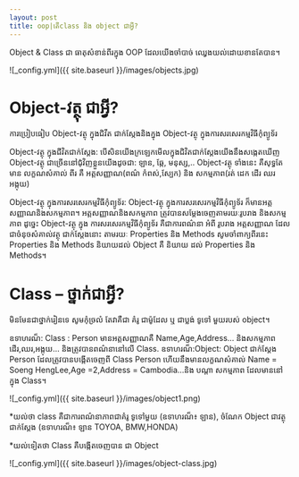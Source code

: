 ```yaml
---
layout: post
title: oop|តើclass និង object ជាអ្វី?
---
```


Object & Class ជា ធាតុ​សំខាន់ពីរ​ក្នុង​ OOP ដែល​យើង​ចាំ​បាច់ ឈ្វេង​យល់​ដោយ​ខាន​តែ​បាន។

 ![_config.yml]({{ site.baseurl }}/images/objects.jpg)

# Object-វត្ថុ ជា​អ្វី?
ការ​ប្រៀប​ធៀប Object-វត្ថុ ក្នុង​ជិវីត ជាក់​ស្កែង​និង​ក្នុង​ Object-វត្ថុ ក្នុង​ការ​សរសេរ​កម្ម​វិធី​កុំព្យូទ័រ

Object-វត្ថុ ក្នុង​ជីវិត​ជាក់​ស្ដែង:
បើសិនយើង​ក្រឡេក​មើល​ក្នុង​ជិវិតជាក់ស្ដែង​យើង​នឹង​សង្កេត​ឃើញ Object-វត្ថុ ជា​ច្រើន​នៅជុំវិញ​ខ្លួន​យើង​ដូចជា​: ឡាន, ឆ្កែ, មនុស្ស,..
Object-វត្ថុ ទាំង​នេះ គឺ​សុទ្ធ​តែ​មាន លក្ខណសំគាល់ ពីរ គឺ អត្តសញ្ញាណ(ពណ៌ កំពស់,ស្បែក) ​និង ​សកម្ម​ភាព(រត់ ដេក​ ដើរ​ ឈរ​ អង្កុយ)

Object-វត្ថុ ក្នុង​ការ​សរសេរ​កម្ម​វិធី​កុំព្យូទ័រ:
Object-វត្ថុ ក្នុង​ការ​សរសេរ​កម្ម​វិធី​កុំព្យូទ័រ ក៏​មាន​អត្តសញ្ញាណ​និង​សកម្ម​ភាព។ ​អត្តសញ្ញាណ​និង​សកម្ម​ភាព ត្រូវ​បាន​សម្ដែង​ចេញ​តាម​រយៈរូប​រាង និង​សកម្ម​ភាព
ដូច្នេះ Object-វត្ថុ ក្នុង ការ​សរសេរ​កម្ម​វិធី​កុំព្យូទ័រ គឺ​ជា​ការ​ពណ៌នា អំពី រូប​រាង អត្តសញ្ញាណ ដែល​ជា​ចំនុច​សំគាល់វត្ថុ​ ជាក់​ស្ដែង​នោះ តាម​រយៈ Properties និង Methods
សូម​ចាំពាក្យ​ពីរ​នេះ Properties និង Methods និយាយ​ដល់ Object គឺ និយាយ ដល់ Properties និង Methods។

# Class – ថ្នាក់ជា​អ្វី?
មិន​មែន​ជា​ថ្នាក់រៀន​ទេ សូម​កុំច្រលំ តែវាគឺជា គំរូ ជាម៉ូដែល ឬ ជា​ប្លង់ ទូទៅ មួយ​របស់ object។

ឧទាហរណ៏: Class : Person មាន​អត្តសញ្ញាណគឺ Name,Age,Address… និង​សកម្ម​ភាព ដើរ,ឈរ,អង្កុយ… និង​ត្រូវ​បាន​ពណ៌នា​នៅលើ Class.
ឧទាហរណ៏:Object: Object ជាក់ស្ដែង Person ដែល​ត្រូវ​បាន​បង្កើតចេញពី Class Person ហើយ​នឹង​មាន​លក្ខណសំគាល់ Name = Soeng HengLee,Age =2,Address = Cambodia…និង បណ្ដា​ សកម្មភាព ដែល​មាន​នៅ​ក្នុង Class។

 ![_config.yml]({{ site.baseurl }}/images/object1.png)
 
*យល់ថា class គឺជា​ការ​ពណ៌នាភាព​ជា​គំរូ ទូទៅមួយ (ឧទាហរណ៏៖ ឡាន), ចំណែក Object ជា​វត្ថុជាក់ស្ដែង (ឧទាហរណ៏៖ ឡាន TOYOA, BMW,HONDA)

*យល់ទៀតថា Class គឺ​បង្កើត​ចេញ​បាន ជា​ Object

 ![_config.yml]({{ site.baseurl }}/images/object-class.jpg)
